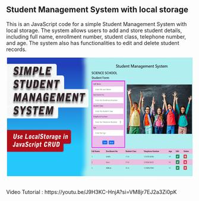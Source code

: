## Student Management System with local storage

This is an JavaScript code for a simple Student Management System with local storage. The system allows users to add and store student details, including full name, enrollment number, student class, telephone number, and age. The system also has functionalities to edit and delete student records.

<p align="center">
  <img src="SMS.jpg" width="500" height="320" />
</p>
<br>
Video Tutorial : https://youtu.be/J9H3KC-HnjA?si=VM8jr7EJ2a3Zi0pK
<br>
<br>

